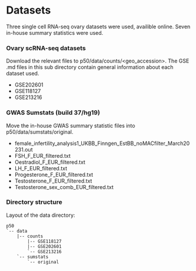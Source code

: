 # Datasets
Three single cell RNA-seq ovary datasets were used, availible online. Seven in-house summary statistics were used.

### Ovary scRNA-seq datasets
Download the relevant files to p50/data/counts/<geo_accession>. The GSE .md files in this sub directory contain general information about each dataset used.
- GSE202601
- GSE118127
- GSE213216

### GWAS Sumstats (build 37/hg19)
Move the in-house GWAS summary statistic files into p50/data/sumstats/original.
- female_infertility_analysis1_UKBB_Finngen_EstBB_noMACfilter_March20231.out
- FSH_F_EUR_filtered.txt
- Oestradiol_F_EUR_filtered.txt
- LH_F_EUR_filtered.txt          
- Progesterone_F_EUR_filtered.txt
- Testosterone_F_EUR_filtered.txt
- Testosterone_sex_comb_EUR_filtered.txt

### Directory structure
Layout of the data directory:
```
p50
`-- data
    |-- counts
        |-- GSE118127
        |-- GSE202601
        `-- GSE213216
    `-- sumstats
        `-- original
```
